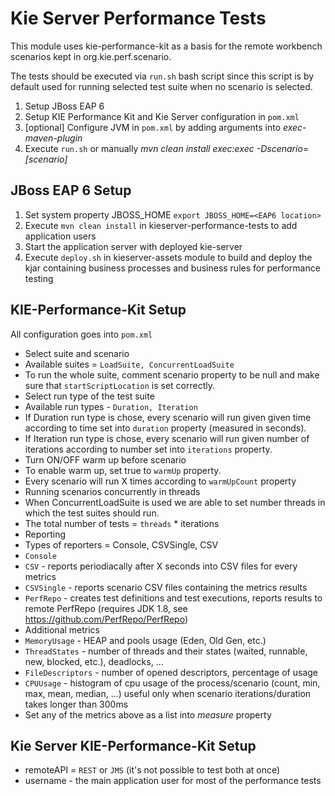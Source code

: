 # Kie Server Performance Tests
This module uses kie-performance-kit as a basis for the remote workbench scenarios kept in org.kie.perf.scenario.

The tests should be executed via `run.sh` bash script since this script is by default used for running selected test suite when no scenario is selected.

1. Setup JBoss EAP 6
2. Setup KIE Performance Kit and Kie Server configuration in `pom.xml`
3. [optional] Configure JVM in `pom.xml` by adding arguments into *exec-maven-plugin*
4. Execute `run.sh` or manually *mvn clean install exec:exec -Dscenario=[scenario]*

## JBoss EAP 6 Setup

1. Set system property JBOSS_HOME `export JBOSS_HOME=<EAP6 location>`
2. Execute `mvn clean install` in kieserver-performance-tests to add application users
3. Start the application server with deployed kie-server
4. Execute `deploy.sh` in kieserver-assets module to build and deploy the kjar containing business processes and business rules for performance testing

## KIE-Performance-Kit Setup


All configuration goes into `pom.xml`

* Select suite and scenario
 * Available suites = `LoadSuite, ConcurrentLoadSuite`
 * To run the whole suite, comment scenario property to be null and make sure that `startScriptLocation` is set correctly.
* Select run type of the test suite
 * Available run types - `Duration, Iteration`
 * If Duration run type is chose, every scenario will run given given time according to time set into `duration` property (measured in seconds).
 * If Iteration run type is chose, every scenario will run given number of iterations according to number set into `iterations` property.
* Turn ON/OFF warm up before scenario
 * To enable warm up, set true to `warmUp` property.
 * Every scenario will run X times according to `warmUpCount` property
* Running scenarios concurrently in threads
 * When ConcurrentLoadSuite is used we are able to set number threads in which the test suites should run.
 * The total number of tests = `threads` * iterations
* Reporting
 * Types of reporters = Console, CSVSingle, CSV
 * `Console`
 * `CSV` - reports periodiacally after X seconds into CSV files for every metrics
 * `CSVSingle` - reports scenario CSV files containing the metrics results
 * `PerfRepo` - creates test definitions and test executions, reports results to remote PerfRepo (requires JDK 1.8, see https://github.com/PerfRepo/PerfRepo)
* Additional metrics
 * `MemoryUsage` - HEAP and pools usage (Eden, Old Gen, etc.)
 * `ThreadStates` - number of threads and their states (waited, runnable, new, blocked, etc.), deadlocks, ...
 * `FileDescriptors` - number of opened descriptors, percentage of usage
 * `CPUUsage` - histogram of cpu usage of the process/scenario (count, min, max, mean, median, ...) useful only when scenario iterations/duration takes longer than 300ms
 * Set any of the metrics above as a list into *measure* property

## Kie Server KIE-Performance-Kit Setup

* remoteAPI = `REST` or `JMS` (it's not possible to test both at once)
* username - the main application user for most of the performance tests


